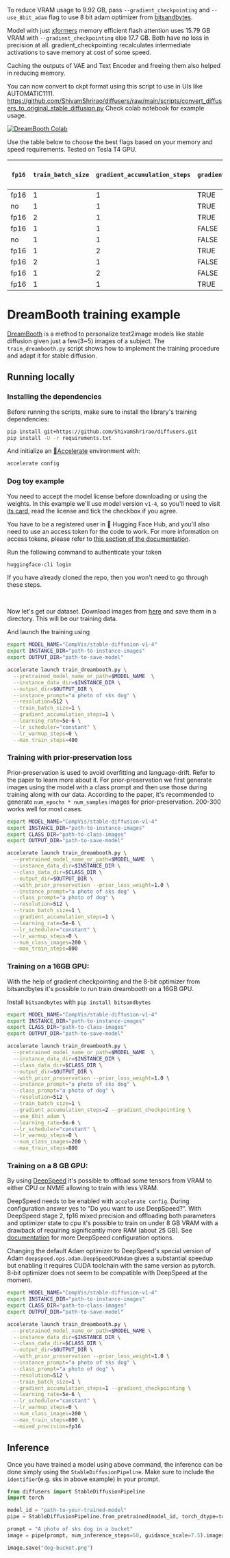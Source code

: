 To reduce VRAM usage to 9.92 GB, pass `--gradient_checkpointing` and `--use_8bit_adam` flag to use 8 bit adam optimizer from [bitsandbytes](https://github.com/TimDettmers/bitsandbytes).

Model with just [xformers](https://github.com/facebookresearch/xformers) memory efficient flash attention uses 15.79 GB VRAM with `--gradient_checkpointing` else 17.7 GB. Both have no loss in precision at all. gradient_checkpointing recalculates intermediate activations to save memory at cost of some speed.

Caching the outputs of VAE and Text Encoder and freeing them also helped in reducing memory.

You can now convert to ckpt format using this script to use in UIs like AUTOMATIC1111. https://github.com/ShivamShrirao/diffusers/raw/main/scripts/convert_diffusers_to_original_stable_diffusion.py Check colab notebook for example usage.

[![DreamBooth Colab](https://colab.research.google.com/assets/colab-badge.svg)](https://colab.research.google.com/github/ShivamShrirao/diffusers/blob/main/examples/dreambooth/DreamBooth_Stable_Diffusion.ipynb)

Use the table below to choose the best flags based on your memory and speed requirements. Tested on Tesla T4 GPU.

| `fp16` | `train_batch_size` | `gradient_accumulation_steps` | `gradient_checkpointing` | `use_8bit_adam` | GB VRAM usage | Speed (it/s) |
| ---- | ------------------ | ----------------------------- | ----------------------- | --------------- | ---------- | ------------ |
| fp16 | 1                  | 1                             | TRUE                    | TRUE            | 9.92       | 0.93         |
| no   | 1                  | 1                             | TRUE                    | TRUE            | 10.08      | 0.42         |
| fp16 | 2                  | 1                             | TRUE                    | TRUE            | 10.4       | 0.66         |
| fp16 | 1                  | 1                             | FALSE                   | TRUE            | 11.17      | 1.14         |
| no   | 1                  | 1                             | FALSE                   | TRUE            | 11.17      | 0.49         |
| fp16 | 1                  | 2                             | TRUE                    | TRUE            | 11.56      | 1            |
| fp16 | 2                  | 1                             | FALSE                   | TRUE            | 13.67      | 0.82         |
| fp16 | 1                  | 2                             | FALSE                   | TRUE            | 13.7       | 0.83          |
| fp16 | 1                  | 1                             | TRUE                    | FALSE           | 15.79      | 0.77         |

# DreamBooth training example

[DreamBooth](https://arxiv.org/abs/2208.12242) is a method to personalize text2image models like stable diffusion given just a few(3~5) images of a subject.
The `train_dreambooth.py` script shows how to implement the training procedure and adapt it for stable diffusion.


## Running locally 
### Installing the dependencies

Before running the scripts, make sure to install the library's training dependencies:

```bash
pip install git+https://github.com/ShivamShrirao/diffusers.git
pip install -U -r requirements.txt
```

And initialize an [🤗Accelerate](https://github.com/huggingface/accelerate/) environment with:

```bash
accelerate config
```

### Dog toy example

You need to accept the model license before downloading or using the weights. In this example we'll use model version `v1-4`, so you'll need to visit [its card](https://huggingface.co/CompVis/stable-diffusion-v1-4), read the license and tick the checkbox if you agree. 

You have to be a registered user in 🤗 Hugging Face Hub, and you'll also need to use an access token for the code to work. For more information on access tokens, please refer to [this section of the documentation](https://huggingface.co/docs/hub/security-tokens).

Run the following command to authenticate your token

```bash
huggingface-cli login
```

If you have already cloned the repo, then you won't need to go through these steps.

<br>

Now let's get our dataset. Download images from [here](https://drive.google.com/drive/folders/1BO_dyz-p65qhBRRMRA4TbZ8qW4rB99JZ) and save them in a directory. This will be our training data.

And launch the training using

```bash
export MODEL_NAME="CompVis/stable-diffusion-v1-4"
export INSTANCE_DIR="path-to-instance-images"
export OUTPUT_DIR="path-to-save-model"

accelerate launch train_dreambooth.py \
  --pretrained_model_name_or_path=$MODEL_NAME  \
  --instance_data_dir=$INSTANCE_DIR \
  --output_dir=$OUTPUT_DIR \
  --instance_prompt="a photo of sks dog" \
  --resolution=512 \
  --train_batch_size=1 \
  --gradient_accumulation_steps=1 \
  --learning_rate=5e-6 \
  --lr_scheduler="constant" \
  --lr_warmup_steps=0 \
  --max_train_steps=400
```

### Training with prior-preservation loss

Prior-preservation is used to avoid overfitting and language-drift. Refer to the paper to learn more about it. For prior-preservation we first generate images using the model with a class prompt and then use those during training along with our data.
According to the paper, it's recommended to generate `num_epochs * num_samples` images for prior-preservation. 200-300 works well for most cases.

```bash
export MODEL_NAME="CompVis/stable-diffusion-v1-4"
export INSTANCE_DIR="path-to-instance-images"
export CLASS_DIR="path-to-class-images"
export OUTPUT_DIR="path-to-save-model"

accelerate launch train_dreambooth.py \
  --pretrained_model_name_or_path=$MODEL_NAME  \
  --instance_data_dir=$INSTANCE_DIR \
  --class_data_dir=$CLASS_DIR \
  --output_dir=$OUTPUT_DIR \
  --with_prior_preservation --prior_loss_weight=1.0 \
  --instance_prompt="a photo of sks dog" \
  --class_prompt="a photo of dog" \
  --resolution=512 \
  --train_batch_size=1 \
  --gradient_accumulation_steps=1 \
  --learning_rate=5e-6 \
  --lr_scheduler="constant" \
  --lr_warmup_steps=0 \
  --num_class_images=200 \
  --max_train_steps=800
```

### Training on a 16GB GPU:

With the help of gradient checkpointing and the 8-bit optimizer from bitsandbytes it's possible to run train dreambooth on a 16GB GPU.

Install `bitsandbytes` with `pip install bitsandbytes`

```bash
export MODEL_NAME="CompVis/stable-diffusion-v1-4"
export INSTANCE_DIR="path-to-instance-images"
export CLASS_DIR="path-to-class-images"
export OUTPUT_DIR="path-to-save-model"

accelerate launch train_dreambooth.py \
  --pretrained_model_name_or_path=$MODEL_NAME  \
  --instance_data_dir=$INSTANCE_DIR \
  --class_data_dir=$CLASS_DIR \
  --output_dir=$OUTPUT_DIR \
  --with_prior_preservation --prior_loss_weight=1.0 \
  --instance_prompt="a photo of sks dog" \
  --class_prompt="a photo of dog" \
  --resolution=512 \
  --train_batch_size=1 \
  --gradient_accumulation_steps=2 --gradient_checkpointing \
  --use_8bit_adam \
  --learning_rate=5e-6 \
  --lr_scheduler="constant" \
  --lr_warmup_steps=0 \
  --num_class_images=200 \
  --max_train_steps=800
```

### Training on a 8 GB GPU:

By using [DeepSpeed](https://www.deepspeed.ai/) it's possible to offload some
tensors from VRAM to either CPU or NVME allowing to train with less VRAM.

DeepSpeed needs to be enabled with `accelerate config`. During configuration
answer yes to "Do you want to use DeepSpeed?". With DeepSpeed stage 2, fp16
mixed precision and offloading both parameters and optimizer state to cpu it's
possible to train on under 8 GB VRAM with a drawback of requiring significantly
more RAM (about 25 GB). See [documentation](https://huggingface.co/docs/accelerate/usage_guides/deepspeed) for more DeepSpeed configuration options.

Changing the default Adam optimizer to DeepSpeed's special version of Adam
`deepspeed.ops.adam.DeepSpeedCPUAdam` gives a substantial speedup but enabling
it requires CUDA toolchain with the same version as pytorch. 8-bit optimizer
does not seem to be compatible with DeepSpeed at the moment.

```bash
export MODEL_NAME="CompVis/stable-diffusion-v1-4"
export INSTANCE_DIR="path-to-instance-images"
export CLASS_DIR="path-to-class-images"
export OUTPUT_DIR="path-to-save-model"

accelerate launch train_dreambooth.py \
  --pretrained_model_name_or_path=$MODEL_NAME \
  --instance_data_dir=$INSTANCE_DIR \
  --class_data_dir=$CLASS_DIR \
  --output_dir=$OUTPUT_DIR \
  --with_prior_preservation --prior_loss_weight=1.0 \
  --instance_prompt="a photo of sks dog" \
  --class_prompt="a photo of dog" \
  --resolution=512 \
  --train_batch_size=1 \
  --gradient_accumulation_steps=1 --gradient_checkpointing \
  --learning_rate=5e-6 \
  --lr_scheduler="constant" \
  --lr_warmup_steps=0 \
  --num_class_images=200 \
  --max_train_steps=800 \
  --mixed_precision=fp16
```

## Inference

Once you have trained a model using above command, the inference can be done simply using the `StableDiffusionPipeline`. Make sure to include the `identifier`(e.g. sks in above example) in your prompt.

```python
from diffusers import StableDiffusionPipeline
import torch

model_id = "path-to-your-trained-model"
pipe = StableDiffusionPipeline.from_pretrained(model_id, torch_dtype=torch.float16).to("cuda")

prompt = "A photo of sks dog in a bucket"
image = pipe(prompt, num_inference_steps=50, guidance_scale=7.5).images[0]

image.save("dog-bucket.png")
```
